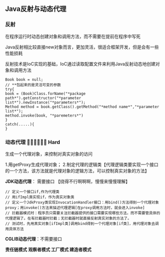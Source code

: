 
## Java反射与动态代理

### 反射

在程序运行时动态创建对象和调用方法，而不需要在提前在程序中写死

Java反射相比较直接new对象而言，更加灵活，很适合框架开发，但是会有一些性能损耗

反射技术是IoC实现的基础，IoC通过读取配置文件来利用Java反射动态地创建对象和调用方法

    Book book = null;
    // **包起来的是灵活可变的参数
    try{
    book = (Book)Class.forName("*package path*").getConstructor("*parameter list*").newInstance("*parameters*");
    Method method = book.getClass().getMethod("*method name*","*parameter list*");
    method.invoke(book, "*paremeters*")
    }
    catch(.....){
    }





### 动态代理	👩‍💻👩‍💻👩‍💻 Hard

生成一个代理对象，来控制对真实对象的访问


1.用getProxy生成代理对象；
2.制定代理的逻辑类【代理逻辑类要实现一个接口的一个方法，该方法就是代理对象的逻辑方法，可以控制真实对象的方法】

**JDK动态代理**： 需要接口  【绕得不行啊啊啊，慢慢来慢慢理解】

    // 定义一个接口if,作为代理类
    // 用ifImpl类实现if，作为真实对象类
    // 定义一个JdkProxy类实现InvocationHandler接口：用bind()方法得到一个代理对象proxy；用invoke()方法来描述代理逻辑[在proxy调用方法时，就会进入invoke]
    // 拦截器模式时：程序员只需要关注拦截器提供的接口需要实现哪些方法，而不需要管具体的代理逻辑了。在有拦截器时拦截；无拦截器时就直接反射真实对象的方法了。
    // 测试时，先用真实对象[ifImpl类]调用bind得到一个代理对象[if类]，用代理对象去调用具体方法

**CGLIB动态代理**：不需要接口


**责任链模式**
**观察者模式
工厂模式 
建造者模式**
<!--stackedit_data:
eyJoaXN0b3J5IjpbLTE4MjczOTc4MTUsMTE2ODA2MzI4NSwxNj
Y5MjQzMDMsLTIyMjIwODkzNyw4MDA5MTgzNzEsNzI4MzA1MDcx
LDE2OTA5MDUxMjldfQ==
-->
